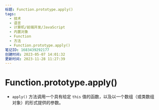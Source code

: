 ```yaml
---
标题: Function.prototype.apply()
tags:
  - 技术
  - 语言
  - 计算机/前端开发/JavaScript
  - 内置对象
  - Function
  - 方法
  - Function.prototype.apply()
笔记ID: 1683439292177
创建时间: 2023-05-07 14:01:32
更新时间: 2023-11-28 11:27:39
---
```


# Function.prototype.apply()

- `apply()` 方法调用一个具有给定 `this` 值的函数，以及以一个数组（或类数组对象）的形式提供的参数。
